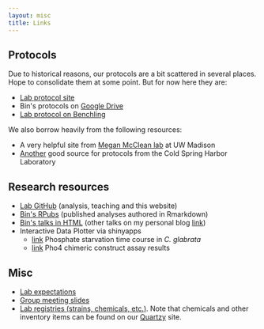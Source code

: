 ```yaml
---
layout: misc
title: Links
---
```


## Protocols

Due to historical reasons, our protocols are a bit scattered in several places. Hope to consolidate them at some point. But for now here they are:
- [Lab protocol site](https://protocols.binhe-lab.org/)
- Bin's protocols on [Google Drive](https://drive.google.com/open?id=0BzL_Etr6O7DMZDI4YmQ3MzQtZWNjMS00NDMwLWI0ZmItYjA0ZDQ4ZDg5NGVk)
- [Lab protocol on Benchling](https://benchling.com/s/seq-xc0c4oBbFwrj4KnbhT6e)

We also borrow heavily from the following resources:
- A very helpful site from [Megan McClean lab](https://openwetware.org/wiki/McClean:Protocols) at UW Madison
- [Another](http://cshprotocols.cshlp.org/) good source for protocols from the Cold Spring Harbor Laboratory

## Research resources
- [Lab GitHub](https://github.com/binhe-lab) (analysis, teaching and this website)
- [Bin's RPubs](https://rpubs.com/emptyhb) (published analyses authored in Rmarkdown)
- [Bin's talks in HTML](https://talks.binhe-lab.org/) (other talks on my personal blog [link](https://binhe.org/talks))
- Interactive Data Plotter via shinyapps
    - [link](https://binhe-lab.shinyapps.io/gene-plot-Pi-starvation-time-course/) Phosphate starvation time course in _C. glabrata_
    - [link](https://binhe-lab.shinyapps.io/Pho4-chimera-data-plotter-v3/) Pho4 chimeric construct assay results

## Misc
- [Lab expectations](/misc/expect)
- [Group meeting slides](https://drive.google.com/drive/folders/1_Gkz3hpu4GpSNdg-g1hkfIrDxlCJELRT?usp=sharing)
- [Lab registries (strains, chemicals, etc.)](https://drive.google.com/open?id=12FozsGKhPgBTYOWpzn-SKNIwIGBP-42x). Note that chemicals and other inventory items can be found on our [Quartzy](https://app.quartzy.com/groups/199028/) site.
